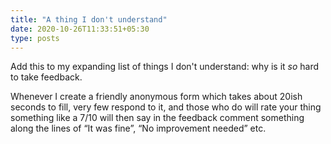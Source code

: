 ```yaml
---
title: "A thing I don't understand"
date: 2020-10-26T11:33:51+05:30
type: posts
---
```


Add this to my expanding list of things I don't understand: why is it _so_ hard to take feedback.

Whenever I create a friendly anonymous form which takes about 20ish seconds to fill, very few respond to it, and those who do will rate your thing something like a 7/10 will then say in the feedback comment something along the lines of “It was fine”, “No improvement needed” etc.
